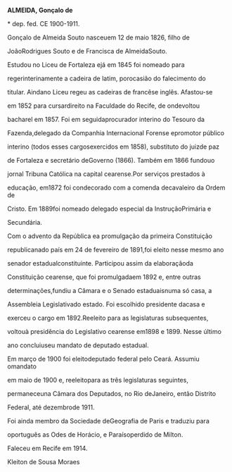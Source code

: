 **ALMEIDA, Gonçalo de**



\* dep. fed. CE 1900-1911.



Gonçalo de Almeida Souto nasceuem 12 de maio 1826, filho de

JoãoRodrigues Souto e de Francisca de AlmeidaSouto.



Estudou no Liceu de Fortaleza ejá em 1845 foi nomeado para

regerinterinamente a cadeira de latim, porocasião do falecimento do

titular. Aindano Liceu regeu as cadeiras de francêse inglês. Afastou-se

em 1852 para cursardireito na Faculdade do Recife, de ondevoltou

bacharel em 1857. Foi em seguidaprocurador interino do Tesouro da

Fazenda,delegado da Companhia Internacional Forense epromotor público

interino (todos esses cargosexercidos em 1858), substituto do juizde paz

de Fortaleza e secretário deGoverno (1866). Também em 1866 fundouo

jornal Tribuna Católica na capital cearense.Por serviços prestados à

educação, em1872 foi condecorado com a comenda decavaleiro da Ordem de

Cristo. Em 1889foi nomeado delegado especial da InstruçãoPrimária e

Secundária.



Com o advento da República ea promulgação da primeira Constituição

republicanado país em 24 de fevereiro de 1891,foi eleito nesse mesmo ano

senador estadualconstituinte. Participou assim da elaboraçãoda

Constituição cearense, que foi promulgadaem 1892 e, entre outras

determinações,fundiu a Câmara e o Senado estaduaisnuma só casa, a

Assembleia Legislativado estado. Foi escolhido presidente dacasa e

exerceu o cargo em 1892.Reeleito para as legislaturas subsequentes,

voltouà presidência do Legislativo cearense em1898 e 1899. Nesse último

ano concluiuseu mandato de deputado estadual.



Em março de 1900 foi eleitodeputado federal pelo Ceará. Assumiu omandato

em maio de 1900 e, reeleitopara as três legislaturas seguintes,

permaneceuna Câmara dos Deputados, no Rio deJaneiro, então Distrito

Federal, até dezembrode 1911.



Foi ainda membro da Sociedade deGeografia de Paris e traduziu para

oportuguês as Odes de Horácio, e Paraísoperdido de Milton.



Faleceu em Recife em 1914.



Kleiton de Sousa Moraes



